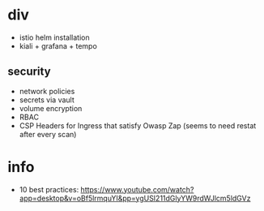 # div
- istio helm installation
- kiali + grafana + tempo

## security
- network policies
- secrets via vault
- volume encryption
- RBAC
- CSP Headers for Ingress that satisfy Owasp Zap (seems to need restat after every scan)
                                                                                               
# info
- 10 best practices: https://www.youtube.com/watch?app=desktop&v=oBf5lrmquYI&pp=ygUSI211dGlyYW9rdWJlcm5ldGVz